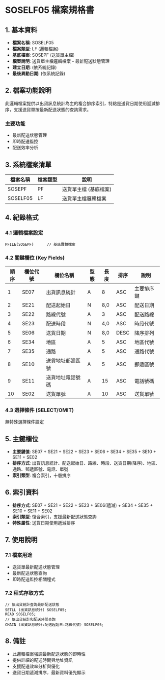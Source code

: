 # SOSELF05 檔案規格書

## 1. 基本資料
- **檔案名稱**: SOSELF05
- **檔案類型**: LF (邏輯檔案)
- **基底檔案**: SOSEPF (送貨單主檔)
- **檔案說明**: 送貨單主檔邏輯檔案 - 最新配送狀態管理
- **建立日期**: (依系統記錄)
- **最後異動日期**: (依系統記錄)

## 2. 檔案功能說明
此邏輯檔案提供以出貨訊息統計為主的複合排序索引，特點是送貨日期使用遞減排序，支援送貨單按最新配送狀態的查詢需求。

### 主要功能
- 最新配送狀態管理
- 即時配送監控
- 配送效率分析

## 3. 系統檔案清單
| 檔案名稱 | 檔案類型 | 說明 |
|----------|----------|------|
| SOSEPF | PF | 送貨單主檔 (基底檔案) |
| SOSELF05 | LF | 送貨單主檔邏輯檔案 |

## 4. 紀錄格式

### 4.1 邏輯檔案設定
```
PFILE(SOSEPF)      // 基底實體檔案
```

### 4.2 關鍵欄位 (Key Fields)
| 順序 | 欄位代號 | 欄位名稱 | 型態 | 長度 | 排序 | 說明 |
|------|----------|----------|------|------|------|------|
| 1 | SE07 | 出貨訊息統計 | A | 8 | ASC | 主要排序鍵 |
| 2 | SE21 | 配送起始日 | N | 8,0 | ASC | 配送日期 |
| 3 | SE22 | 路線代號 | A | 3 | ASC | 配送路線 |
| 4 | SE23 | 配送時段 | N | 4,0 | ASC | 時段代號 |
| 5 | SE06 | 送貨日期 | N | 8,0 | DESC | 降序排列 |
| 6 | SE34 | 地區 | A | 5 | ASC | 地區代號 |
| 7 | SE35 | 通路 | A | 5 | ASC | 通路代號 |
| 8 | SE10 | 送貨地址郵遞區號 | A | 5 | ASC | 郵遞區號 |
| 9 | SE11 | 送貨地址電話號碼 | A | 15 | ASC | 電話號碼 |
| 10 | SE02 | 送貨單號 | A | 10 | ASC | 送貨單號 |

### 4.3 選擇條件 (SELECT/OMIT)
無特殊選擇條件設定

## 5. 主鍵欄位
- **主要鍵值**: SE07 + SE21 + SE22 + SE23 + SE06 + SE34 + SE35 + SE10 + SE11 + SE02
- **排序方式**: 出貨訊息統計、配送起始日、路線、時段、送貨日期(降序)、地區、通路、郵遞區號、電話、單號
- **索引類型**: 複合索引，十層排序

## 6. 索引資料
- **排序方式**: SE07 + SE21 + SE22 + SE23 + SE06(遞減) + SE34 + SE35 + SE10 + SE11 + SE02
- **索引類型**: 復合索引，支援最新配送狀態查詢
- **特殊屬性**: 送貨日期使用遞減排序

## 7. 使用說明

### 7.1 檔案用途
- 送貨單最新配送狀態管理
- 最新配送狀態查詢
- 即時配送監控相關程式

### 7.2 程式存取方式
```rpg
// 依出貨統計查詢最新配送狀態
SETLL (出貨訊息統計) SOSELF05;
READ SOSELF05;
// 依出貨統計和配送時間查詢
CHAIN (出貨訊息統計:配送起始日:路線代號) SOSELF05;
```

## 8. 備註
- 此邏輯檔案強調最新配送狀態的即時性
- 提供詳細的配送時間與地址資訊
- 支援配送效率分析與優化
- 送貨日期遞減排序，最新資料優先顯示 
